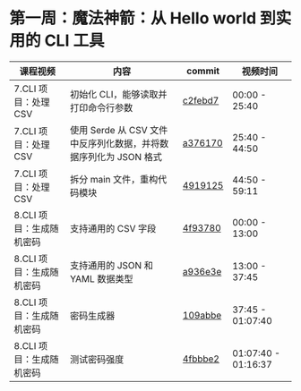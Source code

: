 # 第一周：魔法神箭：从 Hello world 到实用的 CLI 工具

| 课程视频                      | 内容                                                               | commit                                                                                        | 视频时间        |
|-------------------------------|--------------------------------------------------------------------|------------------------------------------------------------------------------------------------|-----------------|
| 7.CLI 项目：处理 CSV          | 初始化 CLI，能够读取并打印命令行参数                                  | [c2febd7](https://github.com/cr7258/01-rcli/commit/c2febd75c53aa9eeef7bfdd39e5d4f1678a8f5bf) | 00:00 - 25:40   |
| 7.CLI 项目：处理 CSV          | 使用 Serde 从 CSV 文件中反序列化数据，并将数据序列化为 JSON 格式     | [a376170](https://github.com/cr7258/01-rcli/commit/a3761704ee7047e5e5d775b2e8f55e0681c01871)  | 25:40 - 44:50   |
| 7.CLI 项目：处理 CSV          | 拆分 main 文件，重构代码模块                                         | [4919125](https://github.com/cr7258/01-rcli/commit/4919125e697052969e5ce09f75ce006bce004714)  | 44:50 - 59:11   |
| 8.CLI 项目：生成随机密码      | 支持通用的 CSV 字段                                                | [4f93780](https://github.com/cr7258/01-rcli/commit/4f93780b7dd31c8ecffaf3b71a0aa3b59e829133)  | 00:00 - 13:00   |
| 8.CLI 项目：生成随机密码      | 支持通用的 JSON 和 YAML 数据类型                                    | [a936e3e](https://github.com/cr7258/01-rcli/commit/a936e3ee60e6e9a7596a597bda389043772baf58)  | 13:00 - 37:45   |
| 8.CLI 项目：生成随机密码      | 密码生成器                                                         | [109abbe](https://github.com/cr7258/01-rcli/commit/109abbe8702a644333d88211e9a4ba687c603f28)  | 37:45 - 01:07:40|
| 8.CLI 项目：生成随机密码      | 测试密码强度                                                       | [4fbbbe2](https://github.com/cr7258/01-rcli/commit/4fbbbe2794456780625b2638cc63769a0ced308e)  | 01:07:40 - 01:16:37|
